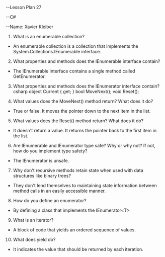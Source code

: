--Lesson Plan 27

--C#

--Name: Xavier Kleiber

1. What is an enumerable collection?  
 - An enumerable collection is a collection that implements the System.Collections.IEnumerable interface.

2. What properties and methods does the IEnumerable interface contain?  
 - The IEnumerable interface contains a single method called GetEnumerator.

3. What properties and methods does the IEnumerator interface contain?
    csharp
    object Current { get; }
    bool MoveNext();
    void Reset();
    
4. What values does the MoveNext() method return? What does it do?  
 - True or false. It moves the pointer down to the next item in the list.

5. What values does the Reset() method return? What does it do?  
 - It doesn't return a value. It returns the pointer back to the first item in the list.

6. Are IEnumerable and IEnumerator type safe? Why or why not? If not, how do you implement type safety?  
 - The IEnumerator is unsafe.

7. Why don't recursive methods retain state when used with data structures like binary trees?  
 - They don't lend themselves to maintaining state information between method calls in an easily accessible manner.

8. How do you define an enumerator?  
 - By defining a class that implements the IEnumerator\<T>

9. What is an iterator?  
 - A block of code that yields an ordered sequence of values.

10. What does yield do?  
 - It indicates the value that should be returned by each iteration.